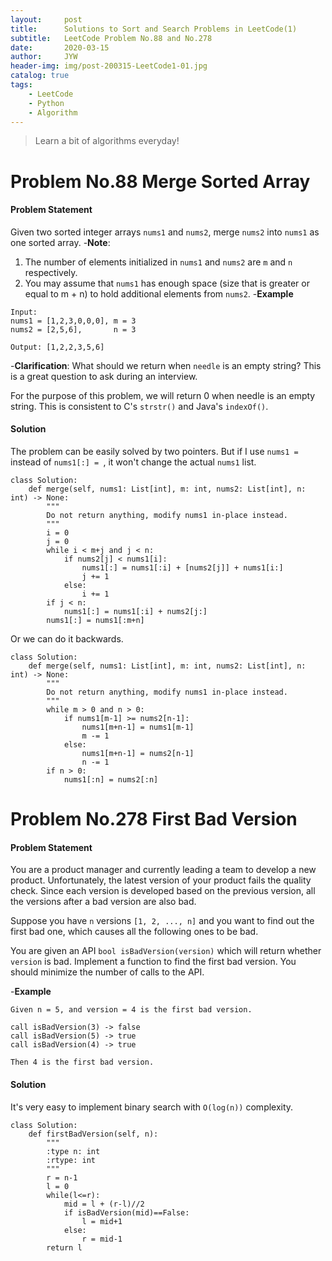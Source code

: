 ```yaml
---
layout:     post
title:      Solutions to Sort and Search Problems in LeetCode(1)
subtitle:   LeetCode Problem No.88 and No.278
date:       2020-03-15
author:     JYW
header-img: img/post-200315-LeetCode1-01.jpg
catalog: true
tags:
    - LeetCode
    - Python
    - Algorithm
---
```


>Learn a bit of algorithms everyday!

# Problem No.88 Merge Sorted Array

#### Problem Statement

Given two sorted integer arrays `nums1` and `nums2`, merge `nums2` into `nums1` as one sorted array.
-**Note**:
1. The number of elements initialized in `nums1` and `nums2` are `m` and `n` respectively.
2. You may assume that `nums1` has enough space (size that is greater or equal to m + n) to hold additional elements from `nums2`.
-**Example**
```
Input:
nums1 = [1,2,3,0,0,0], m = 3
nums2 = [2,5,6],       n = 3

Output: [1,2,2,3,5,6]
```
-**Clarification**:
What should we return when `needle` is an empty string? This is a great question to ask during an interview.

For the purpose of this problem, we will return 0 when needle is an empty string. This is consistent to C's `strstr()` and Java's `indexOf()`.

#### Solution

The problem can be easily solved by two pointers. But if I use `nums1 =` instead of `nums1[:] = `, it won't change the actual `nums1` list.
```
class Solution:
    def merge(self, nums1: List[int], m: int, nums2: List[int], n: int) -> None:
        """
        Do not return anything, modify nums1 in-place instead.
        """
        i = 0
        j = 0
        while i < m+j and j < n:
            if nums2[j] < nums1[i]:
                nums1[:] = nums1[:i] + [nums2[j]] + nums1[i:]
                j += 1
            else:
                i += 1
        if j < n:
            nums1[:] = nums1[:i] + nums2[j:]
        nums1[:] = nums1[:m+n]
``` 
Or we can do it backwards.
```
class Solution:
    def merge(self, nums1: List[int], m: int, nums2: List[int], n: int) -> None:
        """
        Do not return anything, modify nums1 in-place instead.
        """
        while m > 0 and n > 0:
            if nums1[m-1] >= nums2[n-1]:
                nums1[m+n-1] = nums1[m-1]
                m -= 1
            else:
                nums1[m+n-1] = nums2[n-1]
                n -= 1
        if n > 0:
            nums1[:n] = nums2[:n]
```

# Problem No.278 First Bad Version

#### Problem Statement

You are a product manager and currently leading a team to develop a new product. Unfortunately, the latest version of your product fails the quality check. Since each version is developed based on the previous version, all the versions after a bad version are also bad.

Suppose you have `n` versions `[1, 2, ..., n]` and you want to find out the first bad one, which causes all the following ones to be bad.

You are given an API `bool isBadVersion(version)` which will return whether `version` is bad. Implement a function to find the first bad version. You should minimize the number of calls to the API.

-**Example**
```
Given n = 5, and version = 4 is the first bad version.

call isBadVersion(3) -> false
call isBadVersion(5) -> true
call isBadVersion(4) -> true

Then 4 is the first bad version. 
```

#### Solution

It's very easy to implement binary search with `O(log(n))` complexity.
```
class Solution:
    def firstBadVersion(self, n):
        """
        :type n: int
        :rtype: int
        """
        r = n-1
        l = 0
        while(l<=r):
            mid = l + (r-l)//2
            if isBadVersion(mid)==False:
                l = mid+1
            else:
                r = mid-1
        return l
``` 
